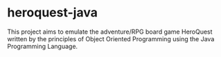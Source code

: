 # heroquest-java

This project aims to emulate the adventure/RPG board game HeroQuest written by the principles of Object Oriented Programming using the Java Programming Language.
